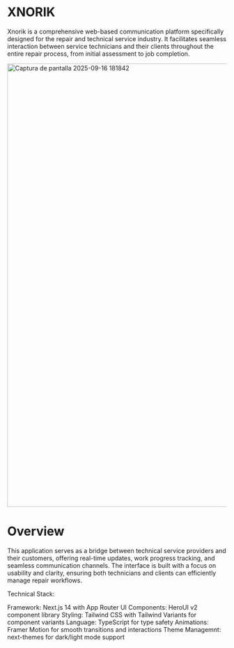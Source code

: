 # XNORIK

Xnorik is a comprehensive web-based communication platform specifically designed for the repair and technical service industry. It facilitates seamless interaction between service technicians and their clients throughout the entire repair process, from initial assessment to job completion.

<img width="1898" height="1017" alt="Captura de pantalla 2025-09-16 181842" src="https://github.com/user-attachments/assets/4f8ea9e7-ec9e-43b0-8fce-0077af90ba27" />


# Overview
This application serves as a bridge between technical service providers and their customers, offering real-time updates, work progress tracking, and seamless communication channels. The interface is built with a focus on usability and clarity, ensuring both technicians and clients can efficiently manage repair workflows.

Technical Stack:

Framework: Next.js 14 with App Router
UI Components: HeroUI v2 component library
Styling: Tailwind CSS with Tailwind Variants for component variants
Language: TypeScript for type safety
Animations: Framer Motion for smooth transitions and interactions
Theme Managemnt: next-themes for dark/light mode support
